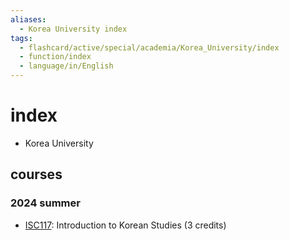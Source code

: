 ```yaml
---
aliases:
  - Korea University index
tags:
  - flashcard/active/special/academia/Korea_University/index
  - function/index
  - language/in/English
---
```


# index

- Korea University

<!-- list separator -->

## courses

### 2024 summer

- [ISC117](ISC117/index.md): Introduction to Korean Studies (3 credits)
